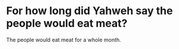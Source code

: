 # For how long did Yahweh say the people would eat meat?

The people would eat meat for a whole month.
